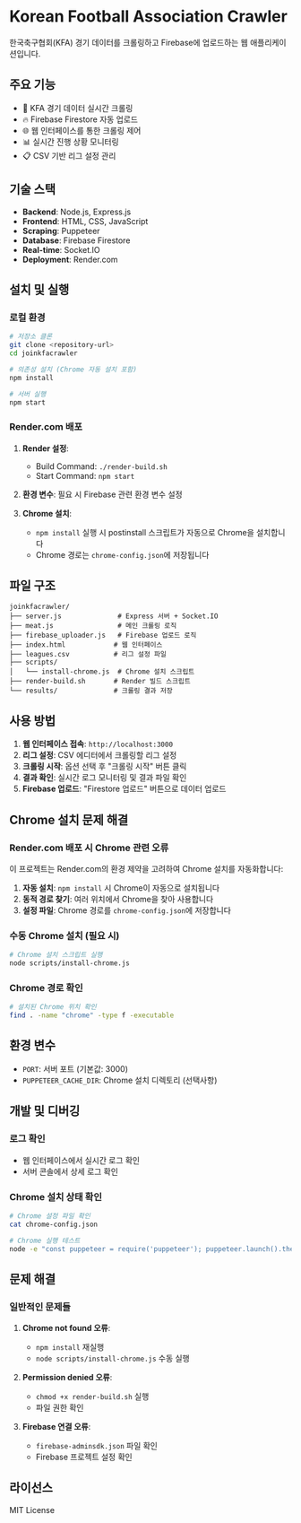 # Korean Football Association Crawler

한국축구협회(KFA) 경기 데이터를 크롤링하고 Firebase에 업로드하는 웹 애플리케이션입니다.

## 주요 기능

- 🏈 KFA 경기 데이터 실시간 크롤링
- 🔥 Firebase Firestore 자동 업로드
- 🌐 웹 인터페이스를 통한 크롤링 제어
- 📊 실시간 진행 상황 모니터링
- 📋 CSV 기반 리그 설정 관리

## 기술 스택

- **Backend**: Node.js, Express.js
- **Frontend**: HTML, CSS, JavaScript
- **Scraping**: Puppeteer
- **Database**: Firebase Firestore
- **Real-time**: Socket.IO
- **Deployment**: Render.com

## 설치 및 실행

### 로컬 환경

```bash
# 저장소 클론
git clone <repository-url>
cd joinkfacrawler

# 의존성 설치 (Chrome 자동 설치 포함)
npm install

# 서버 실행
npm start
```

### Render.com 배포

1. **Render 설정**:
   - Build Command: `./render-build.sh`
   - Start Command: `npm start`

2. **환경 변수**: 필요 시 Firebase 관련 환경 변수 설정

3. **Chrome 설치**: 
   - `npm install` 실행 시 postinstall 스크립트가 자동으로 Chrome을 설치합니다
   - Chrome 경로는 `chrome-config.json`에 저장됩니다

## 파일 구조

```
joinkfacrawler/
├── server.js              # Express 서버 + Socket.IO
├── meat.js                # 메인 크롤링 로직
├── firebase_uploader.js   # Firebase 업로드 로직
├── index.html            # 웹 인터페이스
├── leagues.csv           # 리그 설정 파일
├── scripts/
│   └── install-chrome.js  # Chrome 설치 스크립트
├── render-build.sh       # Render 빌드 스크립트
└── results/              # 크롤링 결과 저장
```

## 사용 방법

1. **웹 인터페이스 접속**: `http://localhost:3000`
2. **리그 설정**: CSV 에디터에서 크롤링할 리그 설정
3. **크롤링 시작**: 옵션 선택 후 "크롤링 시작" 버튼 클릭
4. **결과 확인**: 실시간 로그 모니터링 및 결과 파일 확인
5. **Firebase 업로드**: "Firestore 업로드" 버튼으로 데이터 업로드

## Chrome 설치 문제 해결

### Render.com 배포 시 Chrome 관련 오류

이 프로젝트는 Render.com의 환경 제약을 고려하여 Chrome 설치를 자동화합니다:

1. **자동 설치**: `npm install` 시 Chrome이 자동으로 설치됩니다
2. **동적 경로 찾기**: 여러 위치에서 Chrome을 찾아 사용합니다
3. **설정 파일**: Chrome 경로를 `chrome-config.json`에 저장합니다

### 수동 Chrome 설치 (필요 시)

```bash
# Chrome 설치 스크립트 실행
node scripts/install-chrome.js
```

### Chrome 경로 확인

```bash
# 설치된 Chrome 위치 확인
find . -name "chrome" -type f -executable
```

## 환경 변수

- `PORT`: 서버 포트 (기본값: 3000)
- `PUPPETEER_CACHE_DIR`: Chrome 설치 디렉토리 (선택사항)

## 개발 및 디버깅

### 로그 확인
- 웹 인터페이스에서 실시간 로그 확인
- 서버 콘솔에서 상세 로그 확인

### Chrome 설치 상태 확인
```bash
# Chrome 설정 파일 확인
cat chrome-config.json

# Chrome 실행 테스트
node -e "const puppeteer = require('puppeteer'); puppeteer.launch().then(b => { console.log('Chrome OK'); b.close(); })"
```

## 문제 해결

### 일반적인 문제들

1. **Chrome not found 오류**:
   - `npm install` 재실행
   - `node scripts/install-chrome.js` 수동 실행

2. **Permission denied 오류**:
   - `chmod +x render-build.sh` 실행
   - 파일 권한 확인

3. **Firebase 연결 오류**:
   - `firebase-adminsdk.json` 파일 확인
   - Firebase 프로젝트 설정 확인

## 라이선스

MIT License 